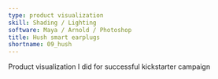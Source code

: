 ```yaml
---
type: product visualization
skill: Shading / Lighting
software: Maya / Arnold / Photoshop
title: Hush smart earplugs
shortname: 09_hush
---
```


Product visualization I did for successful kickstarter campaign